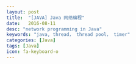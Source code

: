 ```yaml
---
layout: post
title:  "[JAVA] Java 网络编程"
date:   2016-08-11
desc: "network programming in Java"
keywords: "java, thread， thread pool， timer"
categories: [Java]
tags: [Java]
icon: fa-keyboard-o
---
```

